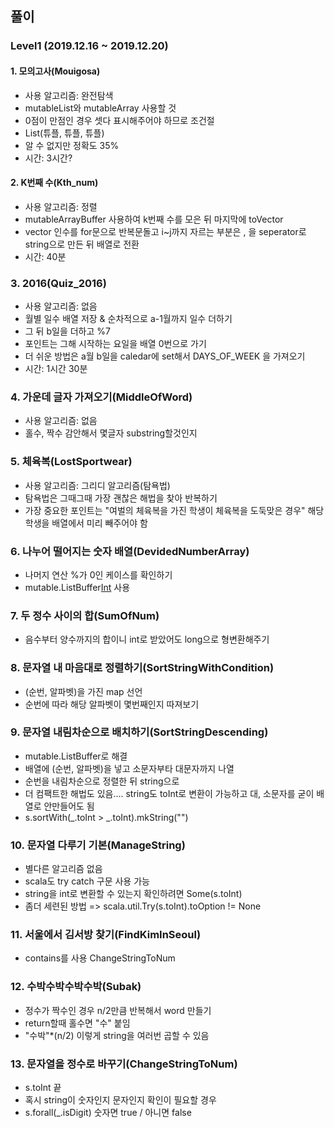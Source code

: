 ## 풀이

### Level1 (2019.12.16 ~ 2019.12.20)
#### 1. 모의고사(Mouigosa)
* 사용 알고리즘: 완전탐색
* mutableList와 mutableArray 사용할 것
* 0점이 만점인 경우 셋다 표시해주어야 하므로 조건절
* List(튜플, 튜플, 튜플)
* 알 수 없지만 정확도 35%
* 시간: 3시간?

#### 2. K번째 수(Kth_num)
* 사용 알고리즘: 정렬
* mutableArrayBuffer 사용하여 k번째 수를 모은 뒤 마지막에 toVector
* vector 인수를 for문으로 반복문돌고 i~j까지 자르는 부분은 , 을 seperator로 string으로 만든 뒤 배열로 전환
* 시간: 40분

### 3. 2016(Quiz_2016)
* 사용 알고리즘: 없음
* 월별 일수 배열 저장 & 순차적으로 a-1월까지 일수 더하기
* 그 뒤 b일을 더하고 %7
* 포인트는 그해 시작하는 요일을 배열 0번으로 가기
* 더 쉬운 방법은 a월 b일을 caledar에 set해서 DAYS_OF_WEEK 을 가져오기
* 시간: 1시간 30분

### 4. 가운데 글자 가져오기(MiddleOfWord)
* 사용 알고리즘: 없음
* 홀수, 짝수 감안해서 몇글자 substring할것인지

### 5. 체육복(LostSportwear)
* 사용 알고리즘: 그리디 알고리즘(탐욕법)
* 탐욕법은 그때그때 가장 괜찮은 해법을 찾아 반복하기
* 가장 중요한 포인트는 "여벌의 체육복을 가진 학생이 체육복을 도둑맞은 경우" 해당 학생을 배열에서 미리 빼주어야 함

### 6. 나누어 떨어지는 숫자 배열(DevidedNumberArray)
* 나머지 연산 %가 0인 케이스를 확인하기
* mutable.ListBuffer[Int]() 사용

### 7. 두 정수 사이의 합(SumOfNum)
* 음수부터 양수까지의 합이니 int로 받았어도 long으로 형변환해주기

### 8. 문자열 내 마음대로 정렬하기(SortStringWithCondition)
* (순번, 알파벳)을 가진 map 선언
* 순번에 따라 해당 알파벳이 몇번째인지 따져보기

### 9. 문자열 내림차순으로 배치하기(SortStringDescending)
* mutable.ListBuffer로 해결
* 배열에 (순번, 알파벳)을 넣고 소문자부타 대문자까지 나열
* 순번을 내림차순으로 정렬한 뒤 string으로
* 더 컴팩트한 해법도 있음.... string도 toInt로 변환이 가능하고 대, 소문자를 굳이 배열로 안만들어도 됨
* s.sortWith(_.toInt > _.toInt).mkString("")

### 10. 문자열 다루기 기본(ManageString)
* 별다른 알고리즘 없음
* scala도 try catch 구문 사용 가능
* string을 int로 변환할 수 있는지 확인하려면 Some(s.toInt)
* 좀더 세련된 방법 => scala.util.Try(s.toInt).toOption != None


### 11. 서울에서 김서방 찾기(FindKimInSeoul)
* contains를 사용
ChangeStringToNum
### 12. 수박수박수박수박(Subak)
* 정수가 짝수인 경우 n/2만큼 반복해서 word 만들기
* return할때 홀수면 "수" 붙임
* "수박"*(n/2) 이렇게 string을 여러번 곱할 수 있음

### 13. 문자열을 정수로 바꾸기(ChangeStringToNum)
* s.toInt 끝
* 혹시 string이 숫자인지 문자인지 확인이 필요할 경우
* s.forall(_.isDigit) 숫자면 true / 아니면 false